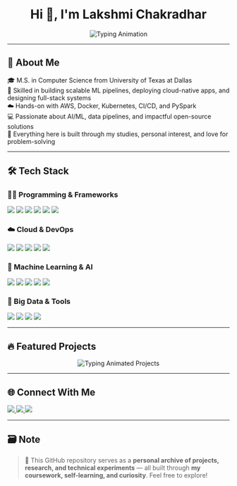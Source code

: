 <h1 align="center">Hi 👋, I'm Lakshmi Chakradhar</h1>

<!-- 🌀 Smooth Looping Header Animation -->
<p align="center">
  <img src="https://readme-typing-svg.demolab.com?font=Fira+Code&weight=600&size=23&duration=3000&pause=800&color=F97316&center=true&vCenter=true&repeat=Infinity&width=1000&lines=Software+Engineer+%7C+ML+%26+Data+Engineer;Cloud+Developer+%7C+Full-Stack+Builder+%7C+MSCS+%40+UT+Dallas" alt="Typing Animation"/>
</p>

---

## 🚀 About Me

🎓 M.S. in Computer Science from University of Texas at Dallas  
🧠 Skilled in building scalable ML pipelines, deploying cloud-native apps, and designing full-stack systems  
☁️ Hands-on with AWS, Docker, Kubernetes, CI/CD, and PySpark  
💻 Passionate about AI/ML, data pipelines, and impactful open-source solutions  
📌 Everything here is built through my studies, personal interest, and love for problem-solving

---

## 🛠️ Tech Stack

### 👨‍💻 Programming & Frameworks
<p align="left">
  <img src="https://img.shields.io/badge/Python-3670A0?style=for-the-badge&logo=python&logoColor=white"/>
  <img src="https://img.shields.io/badge/Java-ED8B00?style=for-the-badge&logo=java&logoColor=white"/>
  <img src="https://img.shields.io/badge/JavaScript-F7DF1E?style=for-the-badge&logo=javascript&logoColor=black"/>
  <img src="https://img.shields.io/badge/C++-00599C?style=for-the-badge&logo=c%2B%2B&logoColor=white"/>
  <img src="https://img.shields.io/badge/React.js-61DAFB?style=for-the-badge&logo=react&logoColor=black"/>
  <img src="https://img.shields.io/badge/Node.js-339933?style=for-the-badge&logo=nodedotjs&logoColor=white"/>
</p>

### ☁️ Cloud & DevOps
<p align="left">
  <img src="https://img.shields.io/badge/AWS-232F3E?style=for-the-badge&logo=amazonaws&logoColor=white"/>
  <img src="https://img.shields.io/badge/Docker-2496ED?style=for-the-badge&logo=docker&logoColor=white"/>
  <img src="https://img.shields.io/badge/Kubernetes-326CE5?style=for-the-badge&logo=kubernetes&logoColor=white"/>
  <img src="https://img.shields.io/badge/Linux-FCC624?style=for-the-badge&logo=linux&logoColor=black"/>
  <img src="https://img.shields.io/badge/Git-F05032?style=for-the-badge&logo=git&logoColor=white"/>
</p>

### 🤖 Machine Learning & AI
<p align="left">
  <img src="https://img.shields.io/badge/TensorFlow-FF6F00?style=for-the-badge&logo=tensorflow&logoColor=white"/>
  <img src="https://img.shields.io/badge/Scikit--Learn-F7931E?style=for-the-badge&logo=scikit-learn&logoColor=white"/>
  <img src="https://img.shields.io/badge/OpenCV-5C3EE8?style=for-the-badge&logo=opencv&logoColor=white"/>
  <img src="https://img.shields.io/badge/PyTorch-EE4C2C?style=for-the-badge&logo=pytorch&logoColor=white"/>
  <img src="https://img.shields.io/badge/YOLO-00FFFF?style=for-the-badge&logo=yolo&logoColor=black"/>
</p>

### 💾 Big Data & Tools
<p align="left">
  <img src="https://img.shields.io/badge/Spark-E25A1C?style=for-the-badge&logo=apachespark&logoColor=white"/>
  <img src="https://img.shields.io/badge/Hadoop-66CCFF?style=for-the-badge&logo=apache-hadoop&logoColor=black"/>
  <img src="https://img.shields.io/badge/Databricks-FF3621?style=for-the-badge&logo=databricks&logoColor=white"/>
  <img src="https://img.shields.io/badge/SQL-4479A1?style=for-the-badge&logo=mysql&logoColor=white"/>
</p>

---

## 🔥 Featured Projects

<!-- 🔁 Animated Project Section -->
<p align="center">
  <img src="https://readme-typing-svg.demolab.com?font=Fira+Code&weight=500&size=20&duration=3300&pause=700&color=10B981&center=true&vCenter=true&repeat=Infinity&width=1000&lines=🌾+AgroVision%3A+YOLO-Based+Weed+Detection+for+Smart+Farming;📷+Facial+Recognition+Attendance+System+with+Real-Time+Cloud+Sync;🧪+Mushroom+Classification+with+CNN%2BSVM+Hybrid+Models;📊+Cloud-Native+Weather+ETL+Pipeline+on+AWS;🎬+Movie+Similarity+Engine+Using+PySpark+%26+TF-IDF;🤝+FriendGraph-X%3A+Mutual+Friend+Recommender+Using+RDDs;📡+Smart+Traffic+Signal+Using+KNN+and+Raspberry+Pi" alt="Typing Animated Projects"/>
</p>

---

## 🌐 Connect With Me

<p align="left">
  <a href="https://www.linkedin.com/in/lakshmichakradharvijayarao/" target="_blank">
    <img src="https://img.shields.io/badge/LinkedIn-%230077B5?style=for-the-badge&logo=linkedin&logoColor=white"/>
  </a>
  <a href="mailto:lakshmichakradhar.v@gmail.com">
    <img src="https://img.shields.io/badge/Gmail-D14836?style=for-the-badge&logo=gmail&logoColor=white"/>
  </a>
  <a href="https://github.com/Lakshmi-Chakradhar-Vijayarao" target="_blank">
    <img src="https://img.shields.io/badge/GitHub-100000?style=for-the-badge&logo=github&logoColor=white"/>
  </a>
</p>

---

## 🗃️ Note

> 📁 This GitHub repository serves as a **personal archive of projects, research, and technical experiments** — all built through **my coursework, self-learning, and curiosity**. Feel free to explore!
